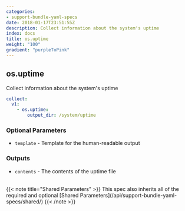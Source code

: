 ```yaml
---
categories:
- support-bundle-yaml-specs
date: 2018-01-17T23:51:55Z
description: Collect information about the system's uptime
index: docs
title: os.uptime
weight: "100"
gradient: "purpleToPink"
---
```


## os.uptime

Collect information about the system's uptime


```yaml
collect:
  v1:
    - os.uptime:
        output_dir: /system/uptime
```


### Optional Parameters


- `template` - Template for the human-readable output



### Outputs

    
- `contents` - The contents of the uptime file


<br>
{{< note title="Shared Parameters" >}}
This spec also inherits all of the required and optional [Shared Parameters](/api/support-bundle-yaml-specs/shared/)
{{< /note >}}

  